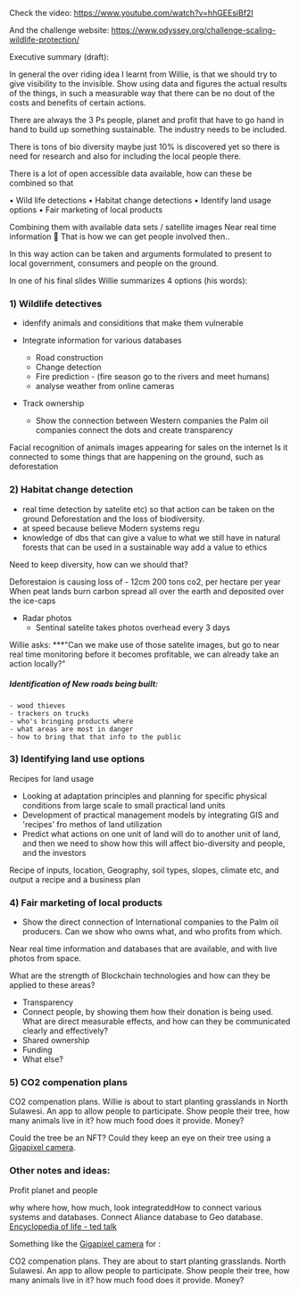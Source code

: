 Check the video:
https://www.youtube.com/watch?v=hhGEEsiBf2I

And the challenge website:
https://www.odyssey.org/challenge-scaling-wildlife-protection/

Executive summary (draft):

In general the over riding idea I learnt from Willie, is that we should try to give visibility to the invisible. Show using data and figures the actual results of the things, in such a measurable way that there can be no dout of the costs and benefits of certain actions.

There are always the 3 Ps people, planet and profit that have to go hand in hand to build up something sustainable. The industry needs to be included.

There is tons of bio diversity maybe just 10% is discovered yet so there is need for research and also for including the local people there.

There is a lot of open accessible data available, how can these be combined so that 

•	Wild life detections
•	Habitat change detections
•	Identify land usage options
•	Fair marketing of local products

Combining them with available data sets / satellite images 
Near real time information  That is how we can get people involved then..

In this way action can be taken and arguments formulated to present to local government, consumers and people on the ground.

In one of his final slides Willie summarizes 4 options (his words):

### 1) Wildlife detectives 
- idenfify animals and considitions that make them vulnerable
    
- Integrate information for various databases
	- Road construction
	- Change detection
	- Fire prediction - (fire season go to the rivers and meet humans)
	- analyse weather from online cameras

- Track ownership

	- Show the connection between Western companies the Palm oil companies
	connect the dots and create transparency

Facial recognition of animals images appearing for sales on the internet
Is it connected to some things that are happening on the ground, such as deforestation

   
### 2) Habitat change detection 
- real time detection by satelite etc) so that action can be taken on the ground
Deforestation and the loss of biodiversity.
- at speed because believe Modern systems regu
- knowledge of 
dbs that can give a value to what we still have in natural forests that can be used in a sustainable way
add a value to ethics

Need to keep diversity, how can we should that?

Deforestaion is causing loss of - 12cm 200 tons co2, per hectare per year
When peat lands burn carbon spread all over the earth and deposited over the ice-caps

- Radar photos
	- Sentinal satelite takes photos overhead every 3 days

Willie asks:
***"Can we make use of those satelite images, but go to near real time monitoring before it becomes profitable, we can already take an action locally?"

##### Identification of New roads being built:
	- wood thieves
	- trackers on trucks 
	- who's bringing products where
	- what areas are most in danger
	- how to bring that that info to the public
  
  
### 3) Identifying land use options

Recipes for land usage

- Looking at adaptation principles and planning for specific physical conditions from large scale to small practical land units
- Development of practical management models by integrating GIS and 'recipes' fro methos of land utilization
- Predict what actions on one unit of land will do to another unit of land, and then we need to show how this will affect bio-diversity and people, and the investors
     
Recipe of inputs, location, Geography, soil types, slopes, climate etc, and output a recipe and a business plan
     
### 4) Fair marketing of local products 

- Show the direct connection of International companies to the Palm oil producers. Can we show who owns what, and who profits from which.
      
Near real time information and databases that are available, and with live photos from space.

What are the strength of Blockchain technologies and how can they be applied to these areas?

  - Transparency
  - Connect people, by showing them how their donation is being used. What are direct measurable effects, and how can they be communicated clearly and effectively?
  - Shared ownership
  - Funding
  - What else?
 
 
### 5) CO2 compenation plans

CO2 compenation plans. Willie is about to start planting grasslands in North Sulawesi. An app to allow people to participate. 
Show people their tree, how many animals live in it? how much food does it provide. Money?

Could the tree be an NFT? Could they keep an eye on their tree using a [Gigapixel camera](http://360gigapixels.com/tokyo-tower-panorama-photo/).


 ### Other notes and ideas:
 
 Profit planet and people
		
why where how, how much, look integrateddHow to connect various systems and databases. Connect Aliance database to Geo database.
[Encyclopedia of life - ted talk](https://www.ted.com/talks/e_o_wilson_on_saving_life_on_earth?language=en)
		
Something like the [Gigapixel camera](http://360gigapixels.com/tokyo-tower-panorama-photo/) for :
 
CO2 compenation plans. They are about to start planting grasslands. North Sulawesi. An app to allow people to participate. Show people their tree, how many animals live in it? how much food does it provide. Money?

